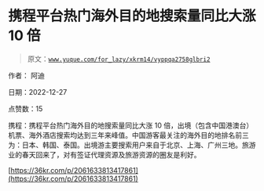 # 携程平台热门海外目的地搜索量同比大涨 10 倍

> 原文：[`www.yuque.com/for_lazy/xkrm14/vyppqa2758glbri2`](https://www.yuque.com/for_lazy/xkrm14/vyppqa2758glbri2)



作者： 阿迪 

日期：2022-12-27 

点赞数：15 

携程：携程平台热门海外目的地搜索量同比大涨 10 倍，出境（包含中国港澳台）机票、海外酒店搜索均达到三年来峰值。中国游客最关注的海外目的地排名前三为：日本、韩国、泰国。出境游主要搜索用户来自于北京、上海、广州三地。旅游业的春天回来了，对有签证代理资源及旅游资源的圈友是利好。 

[https://36kr.com/p/2061633813417861](https://36kr.com/p/2061633813417861) 

